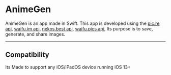 # AnimeGen

AnimeGen is an app made in Swift. This app is developed using the [pic.re api](https://doc.pic.re/), [waifu.im api](https://docs.waifu.im/), [nekos.best api](https://docs.nekos.best/), [waifu.pics api](https://waifu.pics/docs), Its purpose is to save, generate, and share images.

---

## Compatibility
Its Made to support any iOS/iPadOS device running iOS 13+
